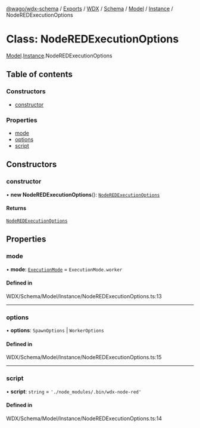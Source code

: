 [@wago/wdx-schema](../README.md) / [Exports](../modules.md) / [WDX](../modules/WDX.md) / [Schema](../modules/WDX.Schema.md) / [Model](../modules/WDX.Schema.Model.md) / [Instance](../modules/WDX.Schema.Model.Instance.md) / NodeREDExecutionOptions

# Class: NodeREDExecutionOptions

[Model](../modules/WDX.Schema.Model.md).[Instance](../modules/WDX.Schema.Model.Instance.md).NodeREDExecutionOptions

## Table of contents

### Constructors

- [constructor](WDX.Schema.Model.Instance.NodeREDExecutionOptions.md#constructor)

### Properties

- [mode](WDX.Schema.Model.Instance.NodeREDExecutionOptions.md#mode)
- [options](WDX.Schema.Model.Instance.NodeREDExecutionOptions.md#options)
- [script](WDX.Schema.Model.Instance.NodeREDExecutionOptions.md#script)

## Constructors

### constructor

• **new NodeREDExecutionOptions**(): [`NodeREDExecutionOptions`](WDX.Schema.Model.Instance.NodeREDExecutionOptions.md)

#### Returns

[`NodeREDExecutionOptions`](WDX.Schema.Model.Instance.NodeREDExecutionOptions.md)

## Properties

### mode

• **mode**: [`ExecutionMode`](../enums/WDX.Schema.Model.Instance.ExecutionMode.md) = `ExecutionMode.worker`

#### Defined in

WDX/Schema/Model/Instance/NodeREDExecutionOptions.ts:13

___

### options

• **options**: `SpawnOptions` \| `WorkerOptions`

#### Defined in

WDX/Schema/Model/Instance/NodeREDExecutionOptions.ts:15

___

### script

• **script**: `string` = `'./node_modules/.bin/wdx-node-red'`

#### Defined in

WDX/Schema/Model/Instance/NodeREDExecutionOptions.ts:14
